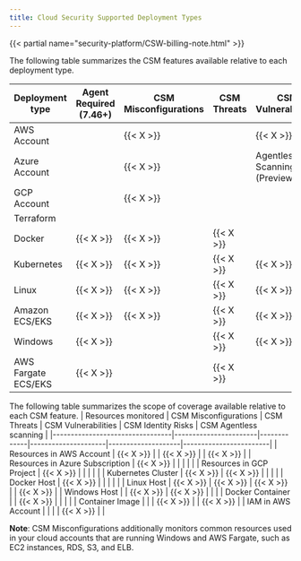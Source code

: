 ```yaml
---
title: Cloud Security Supported Deployment Types
---
```


{{< partial name="security-platform/CSW-billing-note.html" >}}

The following table summarizes the CSM features available relative to each deployment type.

| Deployment type     | Agent Required (7.46+) | CSM Misconfigurations | CSM Threats | CSM Vulnerabilities          | CSM Identity Risks | CSM Agentless Scanning |
|---------------------|------------------------|-----------------------|-------------|------------------------------|--------------------|------------------------|
| AWS Account         |                        | {{< X >}}             |             | {{< X >}}                    | {{< X >}}          | {{< X >}}              |
| Azure Account       |                        | {{< X >}}             |             | Agentless Scanning (Preview) | {{< X >}}          |                        |
| GCP Account         |                        | {{< X >}}             |             |                              |                    |                        |
| Terraform           |                        |                       |             |                              |                    | {{< X >}}              |
| Docker              | {{< X >}}              | {{< X >}}             | {{< X >}}   |                              |                    |                        |
| Kubernetes          | {{< X >}}              | {{< X >}}             | {{< X >}}   | {{< X >}}                    |                    |                        |
| Linux               | {{< X >}}              | {{< X >}}             | {{< X >}}   | {{< X >}}                    |                    |                        |
| Amazon ECS/EKS      | {{< X >}}              | {{< X >}}             | {{< X >}}   | {{< X >}}                    |                    |                        |
| Windows             | {{< X >}}              |                       | {{< X >}}   | {{< X >}}                    |                    |                        |
| AWS Fargate ECS/EKS | {{< X >}}              |                       | {{< X >}}   |                              |                    |                        |

The following table summarizes the scope of coverage available relative to each CSM feature.
| Resources monitored             | CSM Misconfigurations | CSM Threats | CSM Vulnerabilities | CSM Identity Risks | CSM Agentless scanning |
|---------------------------------|-----------------------|-------------|---------------------|--------------------|------------------------|
| Resources in AWS Account        | {{< X >}}             |             | {{< X >}}           |                    | {{< X >}}              |
| Resources in Azure Subscription | {{< X >}}             |             |                     |                    |                        |
| Resources in GCP Project        | {{< X >}}             |             |                     |                    |                        |
| Kubernetes Cluster              | {{< X >}}             | {{< X >}}   |                     |                    |                        |
| Docker Host                     | {{< X >}}             |             |                     |                    |                        |
| Linux Host                      | {{< X >}}             | {{< X >}}   | {{< X >}}           |                    | {{< X >}}              |
| Windows Host                    |                       | {{< X >}}   | {{< X >}}           |                    |                        |
| Docker Container                |                       | {{< X >}}   |                     |                    |                        |
| Container Image                 |                       |             | {{< X >}}           |                    | {{< X >}}              |
| IAM in AWS Account              |                       |             |                     | {{< X >}}          |                        |

**Note**: CSM Misconfigurations additionally monitors common resources used in your cloud accounts that are running Windows and AWS Fargate, such as EC2 instances, RDS, S3, and ELB.

[1]: /security/cloud_security_management/setup/#csm-threats
[2]: /security/cloud_security_management/setup/#csm-vulnerabilities
[3]: /security/cloud_security_management/setup/#csm-identity-risks
